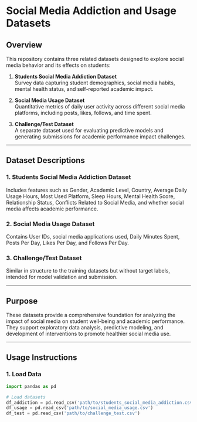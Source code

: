 # Social Media Addiction and Usage Datasets

## Overview

This repository contains three related datasets designed to explore social media behavior and its effects on students:

1. **Students Social Media Addiction Dataset**  
   Survey data capturing student demographics, social media habits, mental health status, and self-reported academic impact.

2. **Social Media Usage Dataset**  
   Quantitative metrics of daily user activity across different social media platforms, including posts, likes, follows, and time spent.

3. **Challenge/Test Dataset**  
   A separate dataset used for evaluating predictive models and generating submissions for academic performance impact challenges.

---

## Dataset Descriptions

### 1. Students Social Media Addiction Dataset
Includes features such as Gender, Academic Level, Country, Average Daily Usage Hours, Most Used Platform, Sleep Hours, Mental Health Score, Relationship Status, Conflicts Related to Social Media, and whether social media affects academic performance.

### 2. Social Media Usage Dataset
Contains User IDs, social media applications used, Daily Minutes Spent, Posts Per Day, Likes Per Day, and Follows Per Day.

### 3. Challenge/Test Dataset
Similar in structure to the training datasets but without target labels, intended for model validation and submission.

---

## Purpose

These datasets provide a comprehensive foundation for analyzing the impact of social media on student well-being and academic performance. They support exploratory data analysis, predictive modeling, and development of interventions to promote healthier social media use.

---

## Usage Instructions

### 1. Load Data

```python
import pandas as pd

# Load datasets
df_addiction = pd.read_csv('path/to/students_social_media_addiction.csv')
df_usage = pd.read_csv('path/to/social_media_usage.csv')
df_test = pd.read_csv('path/to/challenge_test.csv')
